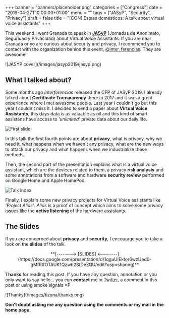 +++
banner = "banners/placeholder.png"
categories = ["Congress"]
date = "2019-04-27T10:00:00+01:00"
menu = ""
tags = ["JASyP", "Security", "Privacy"]
draft = false
title = "[CON] Espías domésticos: A talk about virtual voice assistants"
+++

This weekend I went Granada to speak in **[JASyP](https://interferencias.tech/jasyp/)** (Jornadas de Anonimato, Seguridad y Privacidad) about Virtual Voice Assistants. If you are near Granada or yo are curious about security and privacy, I recommend you to contact with the organization behind this event, [@inter_ferencias](https://twitter.com/Inter_ferencias). They are awesome!

<span class="all-width-container">
  ![JASYP cover](/images/jasyp2019/jasyp.png)
</span>

## What I talked about?

Some months ago *Interferencias* released the CFP of JASyP 2019. I already talked about **Certificate Transparency** there in 2017 and it was a great experience where I met awesome people. Last year I couldn't go but this year I couldn't miss it. I decided to send a paper about **Virtual Voice Assistants**, this days data is as valuable as oil and this kind of smart assistans have access to *'unlimited'* private data about our daily life.

![First slide](/images/jasyp2019/cover.jpg)

In this talk the first fourth points are about **privacy**, what is privacy, why we need it, what happens when we haven't any privacy, what are the new ways to attack our privacy and what happens when we industrialize these methods.

Then, the second part of the presentation explains what is a virtual voice assistant, which are the devices related to them, a privacy **risk analysis** and some annotations from a software and hardware **security review** performed on Google Home and Apple HomePod.

![Talk index](/images/jasyp2019/index.png)

Finally, I explain some new privacy projects for Virtual Voice assistants like *'Project Alias'*. *Alias* is a proof of concept which aims to solve some privacy issues like the **active listening** of the hardware assistants.

## The Slides

If you are concerned about **privacy** and **security**, I encourage you to take a look on the **slides** of the talk.

<center>**[-------> [SLIDES] <-------](https://docs.google.com/presentation/d/1qguUIEktor6wzUed0-gMfRtfOTAUK1QzwtI2StDeZQU/edit?usp=sharing)**</center>

**Thanks** for reading this post. If you have any question, annotation or you only want to say hello... you can **contact** me in [Twitter](https://twitter.com/coke727), a comment in this post or using smoke signals =P

<span class="all-width-container">
![Thanks](/images/tizona/thanks.png)
</span>

**Don't doubt asking me any question using the comments or my mail in the home page.**
